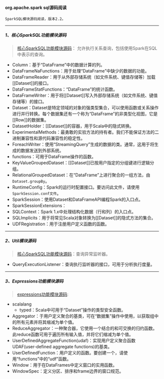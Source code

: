 #### org.apache.spark sql源码阅读
    SparkSQL模块源码阅读，版本2.2。

-----
##### 1、核心SparkSQL功能模块源码
> [核心SparkSQL功能模块源码](src/main/scala/org/apache/spark/sql)： 允许执行关系查询，包括使用Spark在SQL中表示的查询。
* Column：基于“DataFrame”中的数据计算的列。
* DataFrameNaFunctions：用于处理“DataFrame”中缺少的数据的功能。
* DataFrameReader：用于从外部存储系统（如文件系统、键值存储等）加载[[Dataset]]的接口。
* DataFrameStatFunctions：“DataFrame”的统计函数。
* DataFrameWriter：用于将[[Dataset]]写入外部存储系统（如文件系统、键值存储等）的接口。
* Dataset：Dataset是特定领域的对象的强类型集合，可以使用函数或关系操作进行并行转换。每个数据集还有一个称为“DataFrame”的非类型化视图，它是[[Row]]的数据集。
* DatasetHolder：[[Dataset]]的容器，用于Scala中的隐式转换。
* ExperimentalMethods：最勇敢的实验方法的持有者。我们不能保证方法的二进制兼容性和源代码兼容性的稳定性。
* ForeachWriter：使用“StreamingQuery”生成的数据的类。通常，这用于将生成的数据发送到外部系统。
* functions：可用于DataFrame操作的函数。
* KeyValueGroupedDataset：[[Dataset]]已按用户指定的分组键进行逻辑分组。
* RelationalGroupedDataset：在“DataFrame”上进行聚合的一组方法，由`Dataset.groupBy`。
* RuntimeConfig：Spark的运行时配置接口。要访问此文件，请使用`SparkSession.conf文件`。
* SparkSession：使用Dataset和DataFrameAPI编程Spark的入口点。
* SparkSessionExtensions：
* SQLContext：Spark 1.x中处理结构化数据（行和列）的入口点。
* SQLImplicits：用于将常见Scala对象转换为[[Dataset]]的隐式方法的集合。
* UDFRegistration：用于注册用户定义函数的函数。

-----
##### 2、Util模块源码
> [核心SparkSQL功能模块源码](src/main/scala/org/apache/spark/sql/util)：查询异常监听器。
* QueryExecutionListener：查询执行监听器的接口，可用于分析执行度量。

-----
##### 3、Expressions功能模块源码
> [expressions功能模块源码](src/main/scala/org/apache/spark/sql/expressions):
* scalalang
    - typed：Scala中可用于“Dataset”操作的类型安全函数。
* Aggregator：于用户定义聚合的基类，可在“数据集”操作中使用，以获取组中的所有元素并将其缩减为单个值。
* ReduceAggregator：一种聚合器，它使用一个结合的和可交换的归约函数。此reduce函数可用于遍历所有输入值，并将它们缩减为单个值。
* UserDefinedAggregateFunction(udaf)：实现用户定义聚合函数UDAF(user-defined aggregate functions)的基类。
* UserDefinedFunction：用户定义的函数。要创建一个，请使用“functions”中的“udf”函数。
* Window：用于在DataFrames中定义窗口的实用函数。
* WindowSpec：定义分区、排序和frame边界的窗口规范。



